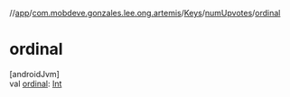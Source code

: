 //[app](../../../../index.md)/[com.mobdeve.gonzales.lee.ong.artemis](../../index.md)/[Keys](../index.md)/[numUpvotes](index.md)/[ordinal](ordinal.md)

# ordinal

[androidJvm]\
val [ordinal](ordinal.md): [Int](https://kotlinlang.org/api/latest/jvm/stdlib/kotlin/-int/index.html)
